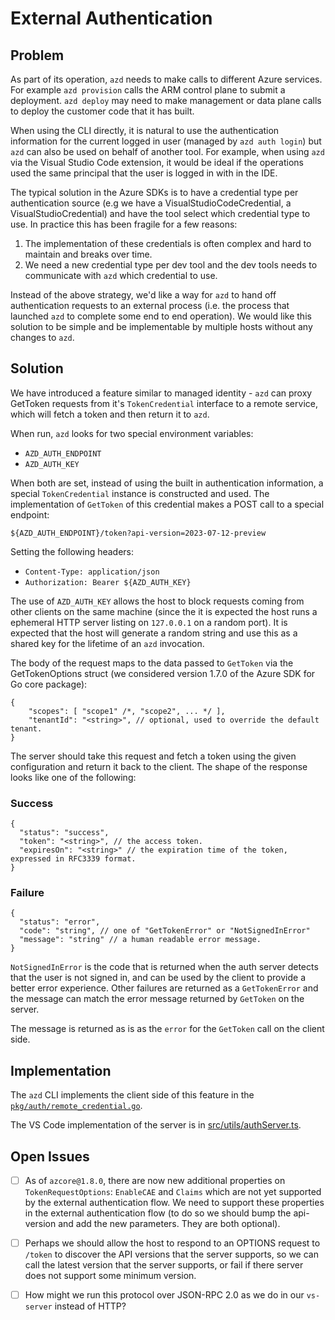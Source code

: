 # External Authentication

## Problem

As part of its operation, `azd` needs to make calls to different Azure services. For example `azd provision` calls the ARM control plane to submit a deployment. `azd deploy` may need to make management or data plane calls to deploy the customer code that it has built.

When using the CLI directly, it is natural to use the authentication information for the current logged in user (managed by `azd auth login`) but `azd` can also be used on behalf of another tool.  For example, when using `azd` via the Visual Studio Code extension, it would be ideal if the operations used the same principal that the user is logged in with in the IDE.

The typical solution in the Azure SDKs is to have a credential type per authentication source (e.g we have a VisualStudioCodeCredential, a VisualStudioCredential) and have the tool select which credential type to use. In practice this has been fragile for a few reasons:

1. The implementation of these credentials is often complex and hard to maintain and breaks over time.
2. We need a new credential type per dev tool and the dev tools needs to communicate with `azd` which credential to use.

Instead of the above strategy, we'd like a way for `azd` to hand off authentication requests to an external process (i.e. the process that launched `azd` to complete some end to end operation). We would like this solution to be simple and be implementable by multiple hosts without any changes to `azd`.

## Solution

We have introduced a feature similar to managed identity - `azd` can proxy GetToken requests from it's `TokenCredential` interface to a remote service, which will fetch a token and then return it to `azd`.

When run, `azd` looks for two special environment variables:

- `AZD_AUTH_ENDPOINT`
- `AZD_AUTH_KEY`

When both are set, instead of using the built in authentication information, a special `TokenCredential` instance is constructed and used. The implementation of `GetToken` of this credential makes a POST call to a special endpoint:

`${AZD_AUTH_ENDPOINT}/token?api-version=2023-07-12-preview`

Setting the following headers:

- `Content-Type: application/json`
- `Authorization: Bearer ${AZD_AUTH_KEY}`

The use of `AZD_AUTH_KEY` allows the host to block requests coming from other clients on the same machine (since the it is expected the host runs a ephemeral HTTP server listing on `127.0.0.1` on a random port). It is expected that the host will generate a random string and use this as a shared key for the lifetime of an `azd` invocation.

The body of the request maps to the data passed to `GetToken` via the GetTokenOptions struct (we considered version 1.7.0 of the Azure SDK for Go core package):

```jsonc
{
    "scopes": [ "scope1" /*, "scope2", ... */ ],
    "tenantId": "<string>", // optional, used to override the default tenant.
}
```

The server should take this request and fetch a token using the given configuration and return it back to the client.  The shape of the response looks like one of the following:

### Success

```jsonc
{
  "status": "success",
  "token": "<string>", // the access token.
  "expiresOn": "<string>" // the expiration time of the token, expressed in RFC3339 format.
}
```

### Failure

```jsonc
{
  "status": "error",
  "code": "string", // one of "GetTokenError" or "NotSignedInError"
  "message": "string" // a human readable error message.
}
```

`NotSignedInError` is the code that is returned when the auth server detects that the user is not signed in, and can be used by the client to provide a better error experience.  Other failures are returned as a `GetTokenError` and the message can match the error message returned by `GetToken` on the server.

The message is returned as is as the `error` for the `GetToken` call on the client side.

## Implementation

The `azd` CLI implements the client side of this feature in the [`pkg/auth/remote_credential.go`](../pkg/auth/remote_credential.go).

The VS Code implementation of the server is in [src/utils/authServer.ts](../../../ext/vscode/src/utils/).

## Open Issues

- [ ] As of `azcore@1.8.0`, there are now new additional properties on `TokenRequestOptions`: `EnableCAE` and `Claims` which are not yet supported by the external authentication flow. We need to support these properties in the external authentication flow (to do so we should bump the api-version and add the new parameters. They are both optional).

- [ ] Perhaps we should allow the host to respond to an OPTIONS request to `/token` to discover the API versions that the server supports, so we can call the latest version that the server supports, or fail if there server does not support some minimum version.

- [ ] How might we run this protocol over JSON-RPC 2.0 as we do in our `vs-server` instead of HTTP?